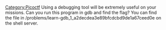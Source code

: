 [Category:Picoctf](/Category:Picoctf "wikilink") Using a debugging tool
will be extremely useful on your missions. Can you run this program in
gdb and find the flag? You can find the file in
/problems/learn-gdb_1_a2decdea3e89bfcdcbd9de1a67ceed0e on the shell
server.